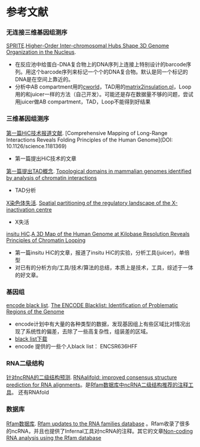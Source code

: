 # 参考文献
### 无连接三维基因组测序
[SPRITE](https://www.cell.com/cell/fulltext/S0092-8674(18)30636-6?_returnURL=https%3A%2F%2Flinkinghub.elsevier.com%2Fretrieve%2Fpii%2FS0092867418306366%3Fshowall%3Dtrue).[Higher-Order Inter-chromosomal Hubs Shape 3D Genome Organization in the Nucleus](https://doi.org/10.1016/j.cell.2018.05.024).<br/>
- 在反应池中给蛋白-DNA复合物上的DNA序列上连接上特别设计的barcode序列。用这个barcode序列来标记一个个的DNA复合物。默认是同一个标记的DNA是在空间上靠近的。
- 分析中AB compartment用的[cworld](https://github.com/dekkerlab/cworld-dekker)，TAD用的[matrix2insulation.pl](https://github.com/dekkerlab/crane-nature-2015/tree/master/scripts)，Loop用的和juicer一样的方法（自己开发）。可能还是存在数据量不够的问题，尝试用juicer做AB compartment，TAD，Loop不能得到好结果

### 三维基因组测序
[第一篇HiC技术报道文献](https://www.science.org/doi/10.1126/science.1181369). [Comprehensive Mapping of Long-Range Interactions Reveals Folding Principles of the Human Genome](DOI: 10.1126/science.1181369)
- 第一篇提出HiC技术的文章

[第一篇提出TAD概念](https://www.nature.com/articles/nature11082). [Topological domains in mammalian genomes identified by analysis of chromatin interactions](doi:10.1038/nature11082)
- TAD分析

[X染色体失活](https://www.nature.com/articles/nature11049). [Spatial partitioning of the regulatory landscape of the X-inactivation centre](doi:10.1038/nature11049)
- X失活

[insitu HiC](https://www.cell.com/cell/fulltext/S0092-8674(14)01497-4?_returnURL=https%3A%2F%2Flinkinghub.elsevier.com%2Fretrieve%2Fpii%2FS0092867414014974%3Fshowall%3Dtrue).[A 3D Map of the Human Genome at Kilobase Resolution Reveals Principles of Chromatin Looping](https://doi.org/10.1016/j.cell.2014.11.021)
- 第一篇insitu HiC的文章，报道了insitu HiC的实验，分析工具(juicer)，单倍型
- 对已有的分析方向/工具/技术/算法的总结，本质上是技术，工具，综述于一体的好文章。

### 基因组
[encode black list](https://www.nature.com/articles/s41598-019-45839-z). [The ENCODE Blacklist: Identification of Problematic Regions of the Genome](https://doi.org/10.1038/s41598-019-45839-z)
- encode计划中有大量的各种类型的数据，发现基因组上有些区域比对情况出现了系统性的偏差，去除了一些高复杂性，组装差的区域。
- [black list下载](https://github.com/Boyle-Lab/Blacklist/)
- encode 提供的一些个人black list： ENCSR636HFF

### RNA二级结构
[针对ncRNA的二级结构预测](https://bmcbioinformatics.biomedcentral.com/articles/10.1186/1471-2105-9-474). [RNAalifold: improved consensus structure prediction for RNA alignments](doi:10.1186/1471-2105-9-474)。是[Rfam数据库中ncRNA二级结构推荐的注释工具](https://docs.rfam.org/en/latest/building-families.html?highlight=secondary%20structures#important-points-to-remember-about-seed-alignments)。
还有RNAfold

### 数据库
[Rfam数据库](https://www.ncbi.nlm.nih.gov/sites/ppmc/articles/PMC2686503/). [Rfam updates to the RNA families database](doi:10.1093/nar/gkn766) 。Rfam收录了很多的ncRNA，并且也提供了Infernal工具对ncRNA的注释。其它的文章[Non-coding RNA analysis using the Rfam database](https://www.ncbi.nlm.nih.gov/pmc/articles/PMC6754622/)